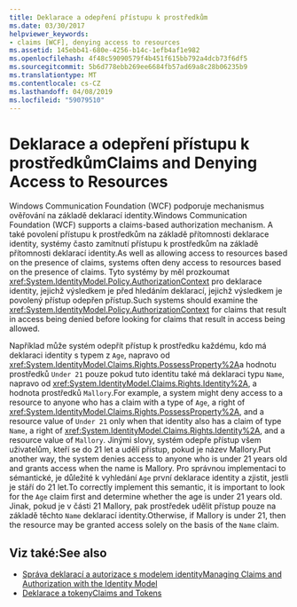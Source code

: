 ```yaml
---
title: Deklarace a odepření přístupu k prostředkům
ms.date: 03/30/2017
helpviewer_keywords:
- claims [WCF], denying access to resources
ms.assetid: 145ebb41-680e-4256-b14c-1efb4af1e982
ms.openlocfilehash: 4f48c59090579f4b451f615bb792a4dcb73f6df5
ms.sourcegitcommit: 5b6d778ebb269ee6684fb57ad69a8c28b06235b9
ms.translationtype: MT
ms.contentlocale: cs-CZ
ms.lasthandoff: 04/08/2019
ms.locfileid: "59079510"
---
```

# <a name="claims-and-denying-access-to-resources"></a><span data-ttu-id="43f4c-102">Deklarace a odepření přístupu k prostředkům</span><span class="sxs-lookup"><span data-stu-id="43f4c-102">Claims and Denying Access to Resources</span></span>
<span data-ttu-id="43f4c-103">Windows Communication Foundation (WCF) podporuje mechanismus ověřování na základě deklarací identity.</span><span class="sxs-lookup"><span data-stu-id="43f4c-103">Windows Communication Foundation (WCF) supports a claims-based authorization mechanism.</span></span> <span data-ttu-id="43f4c-104">A také povolení přístupu k prostředkům na základě přítomnosti deklarace identity, systémy často zamítnutí přístupu k prostředkům na základě přítomnosti deklarací identity.</span><span class="sxs-lookup"><span data-stu-id="43f4c-104">As well as allowing access to resources based on the presence of claims, systems often deny access to resources based on the presence of claims.</span></span> <span data-ttu-id="43f4c-105">Tyto systémy by měl prozkoumat <xref:System.IdentityModel.Policy.AuthorizationContext> pro deklarace identity, jejichž výsledkem je před hledáním deklarací, jejichž výsledkem je povolený přístup odepřen přístup.</span><span class="sxs-lookup"><span data-stu-id="43f4c-105">Such systems should examine the <xref:System.IdentityModel.Policy.AuthorizationContext> for claims that result in access being denied before looking for claims that result in access being allowed.</span></span>  
  
 <span data-ttu-id="43f4c-106">Například může systém odepřít přístup k prostředku každému, kdo má deklaraci identity s typem z `Age`, napravo od <xref:System.IdentityModel.Claims.Rights.PossessProperty%2A>a hodnotu prostředků `Under 21` pouze pokud tuto identitu také má deklaraci typu `Name`, napravo od <xref:System.IdentityModel.Claims.Rights.Identity%2A>, a hodnota prostředků `Mallory`.</span><span class="sxs-lookup"><span data-stu-id="43f4c-106">For example, a system might deny access to a resource to anyone who has a claim with a type of `Age`, a right of <xref:System.IdentityModel.Claims.Rights.PossessProperty%2A>, and a resource value of `Under 21` only when that identity also has a claim of type `Name`, a right of <xref:System.IdentityModel.Claims.Rights.Identity%2A>, and a resource value of `Mallory`.</span></span> <span data-ttu-id="43f4c-107">Jinými slovy, systém odepře přístup všem uživatelům, kteří se do 21 let a udělí přístup, pokud je název Mallory.</span><span class="sxs-lookup"><span data-stu-id="43f4c-107">Put another way, the system denies access to anyone who is under 21 years old and grants access when the name is Mallory.</span></span> <span data-ttu-id="43f4c-108">Pro správnou implementaci to sémantické, je důležité k vyhledání `Age` první deklarace identity a zjistit, jestli je stáří do 21 let.</span><span class="sxs-lookup"><span data-stu-id="43f4c-108">To correctly implement this semantic, it is important to look for the `Age` claim first and determine whether the age is under 21 years old.</span></span> <span data-ttu-id="43f4c-109">Jinak, pokud je v části 21 Mallory, pak prostředek udělit přístup pouze na základě těchto `Name` deklarací identity.</span><span class="sxs-lookup"><span data-stu-id="43f4c-109">Otherwise, if Mallory is under 21, then the resource may be granted access solely on the basis of the `Name` claim.</span></span>  
  
## <a name="see-also"></a><span data-ttu-id="43f4c-110">Viz také:</span><span class="sxs-lookup"><span data-stu-id="43f4c-110">See also</span></span>

- [<span data-ttu-id="43f4c-111">Správa deklarací a autorizace s modelem identity</span><span class="sxs-lookup"><span data-stu-id="43f4c-111">Managing Claims and Authorization with the Identity Model</span></span>](../../../../docs/framework/wcf/feature-details/managing-claims-and-authorization-with-the-identity-model.md)
- [<span data-ttu-id="43f4c-112">Deklarace a tokeny</span><span class="sxs-lookup"><span data-stu-id="43f4c-112">Claims and Tokens</span></span>](../../../../docs/framework/wcf/feature-details/claims-and-tokens.md)

